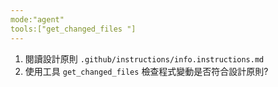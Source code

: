 ```yaml
---
mode:"agent"
tools:["get_changed_files "]
---
```


1. 閱讀設計原則 `.github/instructions/info.instructions.md`
2. 使用工具 `get_changed_files` 檢查程式變動是否符合設計原則?
